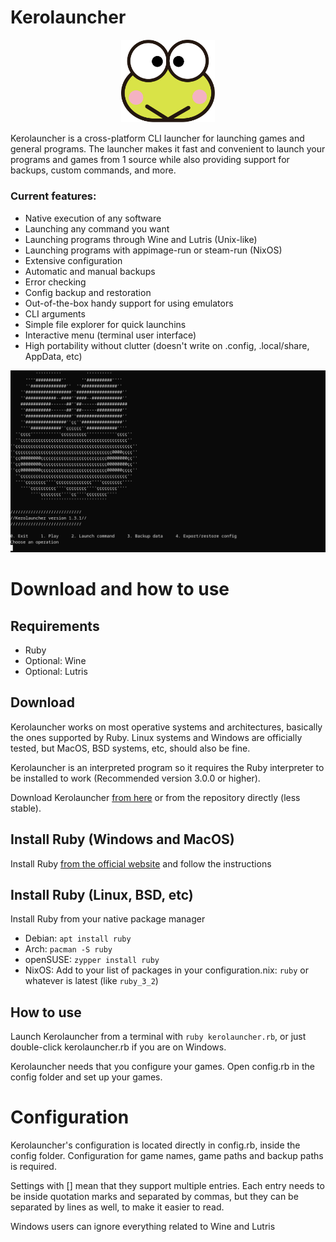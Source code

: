# Kerolauncher

<p align="center">
<img src="keroppi.svg" width="150" />
</p>

Kerolauncher is a cross-platform CLI launcher for launching games and general programs. The launcher makes it fast and convenient to launch your programs and games from 1 source while also providing support for backups, custom commands, and more.

### Current features:
* Native execution of any software
* Launching any command you want
* Launching programs through Wine and Lutris (Unix-like)
* Launching programs with appimage-run or steam-run (NixOS)
* Extensive configuration
* Automatic and manual backups
* Error checking
* Config backup and restoration
* Out-of-the-box handy support for using emulators
* CLI arguments
* Simple file explorer for quick launchins
* Interactive menu (terminal user interface)
* High portability without clutter (doesn't write on .config, .local/share, AppData, etc)

<p align="center">
<img src="screenshot.png" width="600" />
</p>

# Download and how to use
## Requirements
* Ruby
* Optional: Wine
* Optional: Lutris

## Download
Kerolauncher works on most operative systems and architectures, basically the ones supported by Ruby. Linux systems and Windows are officially tested, but MacOS, BSD systems, etc, should also be fine.

Kerolauncher is an interpreted program so it requires the Ruby interpreter to be installed to work (Recommended version 3.0.0 or higher).

Download Kerolauncher [from here](https://github.com/spacebanana420/Kerolauncher/releases) or from the repository directly (less stable).

## Install Ruby (Windows and MacOS)
Install Ruby [from the official website](https://www.ruby-lang.org/en/) and follow the instructions

## Install Ruby (Linux, BSD, etc)
Install Ruby from your native package manager

* Debian: ```apt install ruby```
* Arch: ```pacman -S ruby```
* openSUSE: ```zypper install ruby```
* NixOS: Add to your list of packages in your configuration.nix: ```ruby``` or whatever is latest (like ```ruby_3_2```)

## How to use
Launch Kerolauncher from a terminal with ```ruby kerolauncher.rb```, or just double-click kerolauncher.rb if you are on Windows.

Kerolauncher needs that you configure your games. Open config.rb in the config folder and set up your games.

# Configuration
Kerolauncher's configuration is located directly in config.rb, inside the config folder. Configuration for game names, game paths and backup paths is required.

Settings with [] mean that they support multiple entries. Each entry needs to be inside quotation marks and separated by commas, but they can be separated by lines as well, to make it easier to read.

Windows users can ignore everything related to Wine and Lutris
